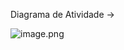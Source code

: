 Diagrama de Atividade ->

![image.png](/.attachments/image-e5408fb0-687c-42f4-9c9a-3cfda79bcc65.png)